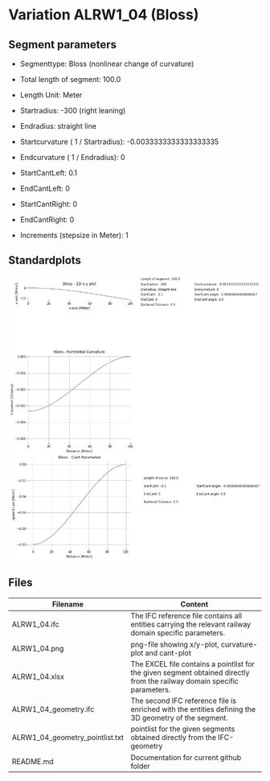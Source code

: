 # Variation ALRW1_04 (Bloss)

## Segment parameters

* Segmenttype: Bloss (nonlinear change of curvature)

* Total length of segment: 100.0

* Length Unit: Meter

* Startradius: -300 (right leaning)

* Endradius: straight line

* Startcurvature ( 1 / Startradius): -0.0033333333333333335

* Endcurvature ( 1 / Endradius): 0

* StartCantLeft: 0.1

* EndCantLeft: 0

* StartCantRight: 0

* EndCantRight: 0

* Increments (stepsize in Meter): 1

## Standardplots

<img src="./ALRW1_04.png">


## Files


| Filename                      | Content |
| ----------------------------- | --------------------------------------------------------------------------------------------- |
| ALRW1_04.ifc | The IFC reference file contains all entities carrying the relevant railway domain specific parameters. |
| ALRW1_04.png | png-file showing x/y-plot, curvature-plot and cant-plot  |
| ALRW1_04.xlsx | The EXCEL file contains a pointlist for the given segment obtained directly from the railway domain specific parameters.  |
| ALRW1_04_geometry.ifc | The second IFC reference file is enriched with the entities defining the 3D geometry of the segment.  |
| ALRW1_04_geometry_pointlist.txt | pointlist for the given segments obtained directly from the IFC-geometry  |
| README.md | Documentation for current github folder  |


